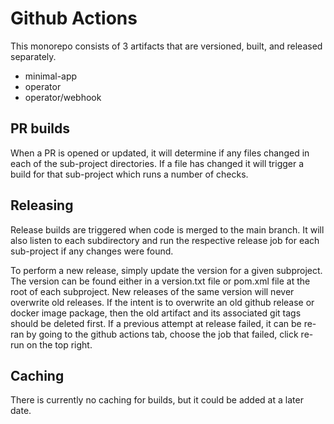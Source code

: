 # Github Actions
This monorepo consists of 3 artifacts that are versioned, built, and released separately.
- minimal-app
- operator
- operator/webhook

## PR builds
When a PR is opened or updated, it will determine if any files changed in each of the sub-project directories.
If a file has changed it will trigger a build for that sub-project which runs a number of checks.

## Releasing
Release builds are triggered when code is merged to the main branch.
It will also listen to each subdirectory and run the respective release job for each sub-project if any changes were found.

To perform a new release, simply update the version for a given subproject.
The version can be found either in a version.txt file or pom.xml file at the root of each subproject.
New releases of the same version will never overwrite old releases.
If the intent is to overwrite an old github release or docker image package, then the old artifact and its associated git tags should be deleted first.
If a previous attempt at release failed, it can be re-ran by going to the github actions tab, choose the job that failed, click re-run on the top right.

## Caching
There is currently no caching for builds, but it could be added at a later date.

